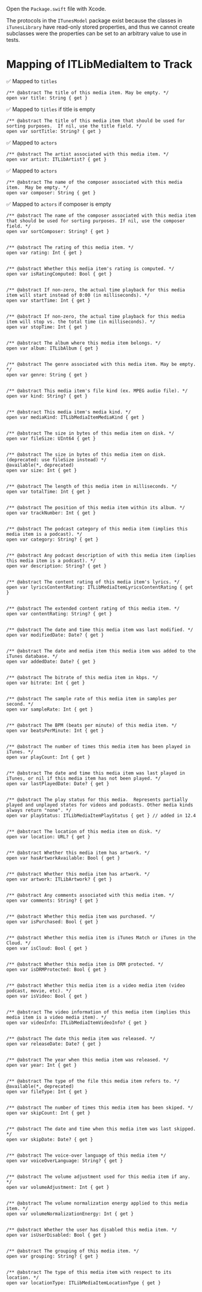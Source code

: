 Open the `Package.swift` file with Xcode.

The protocols in the `ITunesModel` package exist because the classes in `iTunesLibrary`
have read-only stored properties, and thus we cannot create subclasses were the properties
can be set to an arbitrary value to use in tests.

# Mapping of ITLibMediaItem to Track

✅ Mapped to `titles`

    /** @abstract The title of this media item. May be empty. */
    open var title: String { get }

✅ Mapped to `titles` if title is empty

    /** @abstract The title of this media item that should be used for sorting purposes.  If nil, use the title field. */
    open var sortTitle: String? { get }

✅ Mapped to `actors`

    /** @abstract The artist associated with this media item. */
    open var artist: ITLibArtist? { get }

✅ Mapped to `actors`

    /** @abstract The name of the composer associated with this media item.  May be empty. */
    open var composer: String { get }

✅ Mapped to `actors` if composer is empty

    /** @abstract The name of the composer associated with this media item that should be used for sorting purposes. If nil, use the composer field. */
    open var sortComposer: String? { get }


    /** @abstract The rating of this media item. */
    open var rating: Int { get }


    /** @abstract Whether this media item's rating is computed. */
    open var isRatingComputed: Bool { get }


    /** @abstract If non-zero, the actual time playback for this media item will start instead of 0:00 (in milliseconds). */
    open var startTime: Int { get }


    /** @abstract If non-zero, the actual time playback for this media item will stop vs. the total time (in milliseconds). */
    open var stopTime: Int { get }


    /** @abstract The album where this media item belongs. */
    open var album: ITLibAlbum { get }


    /** @abstract The genre associated with this media item. May be empty. */
    open var genre: String { get }


    /** @abstract This media item's file kind (ex. MPEG audio file). */
    open var kind: String? { get }


    /** @abstract This media item's media kind. */
    open var mediaKind: ITLibMediaItemMediaKind { get }


    /** @abstract The size in bytes of this media item on disk. */
    open var fileSize: UInt64 { get }


    /** @abstract The size in bytes of this media item on disk. (deprecated: use fileSize instead) */
    @available(*, deprecated)
    open var size: Int { get }


    /** @abstract The length of this media item in milliseconds. */
    open var totalTime: Int { get }


    /** @abstract The position of this media item within its album. */
    open var trackNumber: Int { get }


    /** @abstract The podcast category of this media item (implies this media item is a podcast). */
    open var category: String? { get }


    /** @abstract Any podcast description of with this media item (implies this media item is a podcast). */
    open var description: String? { get }


    /** @abstract The content rating of this media item's lyrics. */
    open var lyricsContentRating: ITLibMediaItemLyricsContentRating { get }


    /** @abstract The extended content rating of this media item. */
    open var contentRating: String? { get }


    /** @abstract The date and time this media item was last modified. */
    open var modifiedDate: Date? { get }


    /** @abstract The date and media item this media item was added to the iTunes database. */
    open var addedDate: Date? { get }


    /** @abstract The bitrate of this media item in kbps. */
    open var bitrate: Int { get }


    /** @abstract The sample rate of this media item in samples per second. */
    open var sampleRate: Int { get }


    /** @abstract The BPM (beats per minute) of this media item. */
    open var beatsPerMinute: Int { get }


    /** @abstract The number of times this media item has been played in iTunes. */
    open var playCount: Int { get }


    /** @abstract The date and time this media item was last played in iTunes, or nil if this media item has not been played. */
    open var lastPlayedDate: Date? { get }


    /** @abstract The play status for this media.  Represents partially played and unplayed states for videos and podcasts. Other media kinds always return "none". */
    open var playStatus: ITLibMediaItemPlayStatus { get } // added in 12.4


    /** @abstract The location of this media item on disk. */
    open var location: URL? { get }


    /** @abstract Whether this media item has artwork. */
    open var hasArtworkAvailable: Bool { get }


    /** @abstract Whether this media item has artwork. */
    open var artwork: ITLibArtwork? { get }


    /** @abstract Any comments associated with this media item. */
    open var comments: String? { get }


    /** @abstract Whether this media item was purchased. */
    open var isPurchased: Bool { get }


    /** @abstract Whether this media item is iTunes Match or iTunes in the Cloud. */
    open var isCloud: Bool { get }


    /** @abstract Whether this media item is DRM protected. */
    open var isDRMProtected: Bool { get }


    /** @abstract Whether this media item is a video media item (video podcast, movie, etc). */
    open var isVideo: Bool { get }


    /** @abstract The video information of this media item (implies this media item is a video media item). */
    open var videoInfo: ITLibMediaItemVideoInfo? { get }


    /** @abstract The date this media item was released. */
    open var releaseDate: Date? { get }


    /** @abstract The year when this media item was released. */
    open var year: Int { get }


    /** @abstract The type of the file this media item refers to. */
    @available(*, deprecated)
    open var fileType: Int { get }


    /** @abstract The number of times this media item has been skiped. */
    open var skipCount: Int { get }


    /** @abstract The date and time when this media item was last skipped. */
    open var skipDate: Date? { get }


    /** @abstract The voice-over language of this media item */
    open var voiceOverLanguage: String? { get }


    /** @abstract The volume adjustment used for this media item if any. */
    open var volumeAdjustment: Int { get }


    /** @abstract The volume normalization energy applied to this media item. */
    open var volumeNormalizationEnergy: Int { get }


    /** @abstract Whether the user has disabled this media item. */
    open var isUserDisabled: Bool { get }


    /** @abstract The grouping of this media item. */
    open var grouping: String? { get }


    /** @abstract The type of this media item with respect to its location. */
    open var locationType: ITLibMediaItemLocationType { get }
